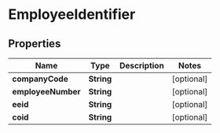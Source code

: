 

# EmployeeIdentifier


## Properties

| Name | Type | Description | Notes |
|------------ | ------------- | ------------- | -------------|
|**companyCode** | **String** |  |  [optional] |
|**employeeNumber** | **String** |  |  [optional] |
|**eeid** | **String** |  |  [optional] |
|**coid** | **String** |  |  [optional] |



